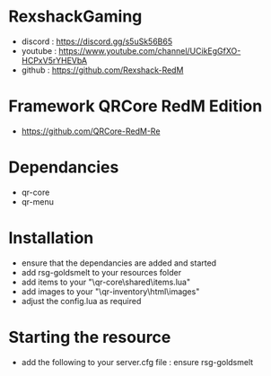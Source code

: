 # RexshackGaming
- discord : https://discord.gg/s5uSk56B65
- youtube : https://www.youtube.com/channel/UCikEgGfXO-HCPxV5rYHEVbA
- github : https://github.com/Rexshack-RedM

# Framework QRCore RedM Edition
- https://github.com/QRCore-RedM-Re

# Dependancies
- qr-core
- qr-menu

# Installation
- ensure that the dependancies are added and started
- add rsg-goldsmelt to your resources folder
- add items to your "\qr-core\shared\items.lua"
- add images to your "\qr-inventory\html\images"
- adjust the config.lua as required

# Starting the resource
- add the following to your server.cfg file : ensure rsg-goldsmelt
